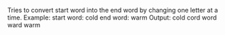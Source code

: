 Tries to convert start word into the end word by changing one letter at a time. 
Example:
start word: cold
end word: warm
Output: cold cord word ward warm
